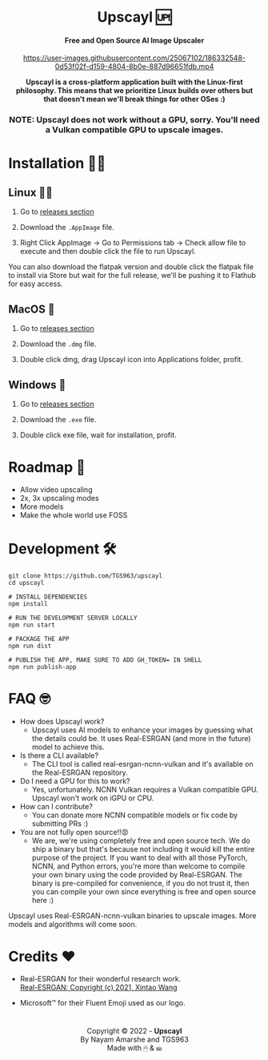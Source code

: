 <div align="center">

# Upscayl 🆙

#### Free and Open Source AI Image Upscaler

https://user-images.githubusercontent.com/25067102/186332548-0d53f02f-d159-4804-8b0e-887d96651fdb.mp4

**Upscayl is a cross-platform application built with the Linux-first philosophy. This means that we prioritize Linux builds over others but that doesn't mean we'll break things for other OSes :)**

### NOTE: Upscayl does not work without a GPU, sorry. You'll need a Vulkan compatible GPU to upscale images.

</div>

# Installation 👨‍💻

## Linux 🐧👑

1. Go to [releases section](https://github.com/TGS963/upscayl/releases/latest)

2. Download the `.AppImage` file.

3. Right Click AppImage -> Go to Permissions tab -> Check allow file to execute and then double click the file to run Upscayl.

You can also download the flatpak version and double click the flatpak file to install via Store but wait for the full release, we'll be pushing it to Flathub for easy access.

## MacOS 🍎

1. Go to [releases section](https://github.com/TGS963/upscayl/releases/latest)

2. Download the `.dmg` file.

3. Double click dmg, drag Upscayl icon into Applications folder, profit.

## Windows 🐌

1. Go to [releases section](https://github.com/TGS963/upscayl/releases/latest)

2. Download the `.exe` file.

3. Double click exe file, wait for installation, profit.

# Roadmap 🤫

- Allow video upscaling
- 2x, 3x upscaling modes
- More models
- Make the whole world use FOSS

# Development 🛠

```
git clone https://github.com/TGS963/upscayl
cd upscayl

# INSTALL DEPENDENCIES
npm install

# RUN THE DEVELOPMENT SERVER LOCALLY
npm run start

# PACKAGE THE APP
npm run dist

# PUBLISH THE APP, MAKE SURE TO ADD GH_TOKEN= IN SHELL
npm run publish-app
```

# FAQ 🤓

- How does Upscayl work?
  - Upscayl uses AI models to enhance your images by guessing what the details could be. It uses Real-ESRGAN (and more in the future) model to achieve this.
- Is there a CLI available?
  - The CLI tool is called real-esrgan-ncnn-vulkan and it's available on the Real-ESRGAN repository.
- Do I need a GPU for this to work?
  - Yes, unfortunately. NCNN Vulkan requires a Vulkan compatible GPU. Upscayl won't work on iGPU or CPU.
- How can I contribute?
  - You can donate more NCNN compatible models or fix code by submitting PRs :)
- You are not fully open source!!😡
  - We are, we're using completely free and open source tech. We do ship a binary but that's because not including it would kill the entire purpose of the project. If you want to deal with all those PyTorch, NCNN, and Python errors, you're more than welcome to compile your own binary using the code provided by Real-ESRGAN. The binary is pre-compiled for convenience, if you do not trust it, then you can compile your own since everything is free and open source here :)

Upscayl uses Real-ESRGAN-ncnn-vulkan binaries to upscale images. More models and algorithms will come soon.

# Credits ❤

- Real-ESRGAN for their wonderful research work.\
[Real-ESRGAN: Copyright (c) 2021, Xintao Wang](https://github.com/xinntao/Real-ESRGAN/)

- Microsoft™ for their Fluent Emoji used as our logo.

#

<div align="center">

Copyright © 2022 - **Upscayl**\
By Nayam Amarshe and TGS963\
Made with 🖱 & ⌨

</div>
